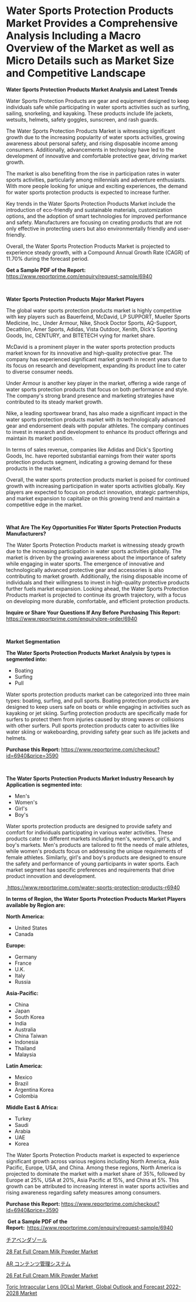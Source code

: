 <p><h1>Water Sports Protection Products Market Provides a Comprehensive Analysis Including a Macro Overview of the Market as well as Micro Details such as Market Size and Competitive Landscape</h1></p><p><strong>Water Sports Protection Products Market Analysis and Latest Trends</strong></p>
<p><p>Water Sports Protection Products are gear and equipment designed to keep individuals safe while participating in water sports activities such as surfing, sailing, snorkeling, and kayaking. These products include life jackets, wetsuits, helmets, safety goggles, sunscreen, and rash guards.</p><p>The Water Sports Protection Products Market is witnessing significant growth due to the increasing popularity of water sports activities, growing awareness about personal safety, and rising disposable income among consumers. Additionally, advancements in technology have led to the development of innovative and comfortable protective gear, driving market growth.</p><p>The market is also benefiting from the rise in participation rates in water sports activities, particularly among millennials and adventure enthusiasts. With more people looking for unique and exciting experiences, the demand for water sports protection products is expected to increase further.</p><p>Key trends in the Water Sports Protection Products Market include the introduction of eco-friendly and sustainable materials, customization options, and the adoption of smart technologies for improved performance and safety. Manufacturers are focusing on creating products that are not only effective in protecting users but also environmentally friendly and user-friendly.</p><p>Overall, the Water Sports Protection Products Market is projected to experience steady growth, with a Compound Annual Growth Rate (CAGR) of 11.70% during the forecast period.</p></p>
<p><strong>Get a Sample PDF of the Report:&nbsp;</strong> <a href="https://www.reportprime.com/enquiry/request-sample/6940">https://www.reportprime.com/enquiry/request-sample/6940</a></p>
<p>&nbsp;</p>
<p><strong>Water Sports Protection Products Major Market Players</strong></p>
<p><p>The global water sports protection products market is highly competitive with key players such as Bauerfeind, McDavid, LP SUPPORT, Mueller Sports Medicine, Inc., Under Armour, Nike, Shock Doctor Sports, AQ-Support, Decathlon, Amer Sports, Adidas, Vista Outdoor, Xenith, Dick's Sporting Goods, Inc, CENTURY, and BITETECH vying for market share.</p><p>McDavid is a prominent player in the water sports protection products market known for its innovative and high-quality protective gear. The company has experienced significant market growth in recent years due to its focus on research and development, expanding its product line to cater to diverse consumer needs.</p><p>Under Armour is another key player in the market, offering a wide range of water sports protection products that focus on both performance and style. The company's strong brand presence and marketing strategies have contributed to its steady market growth.</p><p>Nike, a leading sportswear brand, has also made a significant impact in the water sports protection products market with its technologically advanced gear and endorsement deals with popular athletes. The company continues to invest in research and development to enhance its product offerings and maintain its market position.</p><p>In terms of sales revenue, companies like Adidas and Dick's Sporting Goods, Inc. have reported substantial earnings from their water sports protection products segment, indicating a growing demand for these products in the market.</p><p>Overall, the water sports protection products market is poised for continued growth with increasing participation in water sports activities globally. Key players are expected to focus on product innovation, strategic partnerships, and market expansion to capitalize on this growing trend and maintain a competitive edge in the market.</p></p>
<p>&nbsp;</p>
<p><strong>What Are The Key Opportunities For Water Sports Protection Products Manufacturers?</strong></p>
<p><p>The Water Sports Protection Products market is witnessing steady growth due to the increasing participation in water sports activities globally. The market is driven by the growing awareness about the importance of safety while engaging in water sports. The emergence of innovative and technologically advanced protective gear and accessories is also contributing to market growth. Additionally, the rising disposable income of individuals and their willingness to invest in high-quality protective products further fuels market expansion. Looking ahead, the Water Sports Protection Products market is projected to continue its growth trajectory, with a focus on developing more durable, comfortable, and efficient protection products.</p></p>
<p><strong>Inquire or Share Your Questions If Any Before Purchasing This Report:</strong> <a href="https://www.reportprime.com/enquiry/pre-order/6940">https://www.reportprime.com/enquiry/pre-order/6940</a></p>
<p>&nbsp;</p>
<p><strong>Market Segmentation</strong></p>
<p><strong>The Water Sports Protection Products Market Analysis by types is segmented into:</strong></p>
<p><ul><li>Boating</li><li>Surfing</li><li>Pull</li></ul></p>
<p><p>Water sports protection products market can be categorized into three main types: boating, surfing, and pull sports. Boating protection products are designed to keep users safe on boats or while engaging in activities such as kayaking or jet skiing. Surfing protection products are specifically made for surfers to protect them from injuries caused by strong waves or collisions with other surfers. Pull sports protection products cater to activities like water skiing or wakeboarding, providing safety gear such as life jackets and helmets.</p></p>
<p><strong>Purchase this Report:&nbsp;</strong><a href="https://www.reportprime.com/checkout?id=6940&price=3590">https://www.reportprime.com/checkout?id=6940&price=3590</a></p>
<p>&nbsp;</p>
<p><strong>The Water Sports Protection Products Market Industry Research by Application is segmented into:</strong></p>
<p><ul><li>Men's</li><li>Women's</li><li>Girl's</li><li>Boy's</li></ul></p>
<p><p>Water sports protection products are designed to provide safety and comfort for individuals participating in various water activities. These products cater to different markets including men's, women's, girl's, and boy's markets. Men's products are tailored to fit the needs of male athletes, while women's products focus on addressing the unique requirements of female athletes. Similarly, girl's and boy's products are designed to ensure the safety and performance of young participants in water sports. Each market segment has specific preferences and requirements that drive product innovation and development.</p></p>
<p><a href="https://www.reportprime.com/water-sports-protection-products-r6940">&nbsp;https://www.reportprime.com/water-sports-protection-products-r6940</a></p>
<p><strong>In terms of Region, the Water Sports Protection Products Market Players available by Region are:</strong></p>
<p>
    <p> <strong> North America: </strong>
        <ul>
            <li>United States</li>
            <li>Canada</li>
        </ul>
        </p> 
    <p> <strong> Europe: </strong>
        <ul>
            <li>Germany</li>
            <li>France</li>
            <li>U.K.</li>
            <li>Italy</li>
            <li>Russia</li>
        </ul>
        </p> 
    <p> <strong> Asia-Pacific: </strong>
        <ul>
            <li>China</li>
            <li>Japan</li>
            <li>South Korea</li>
            <li>India</li>
            <li>Australia</li>
            <li>China Taiwan</li>
            <li>Indonesia</li>
            <li>Thailand</li>
            <li>Malaysia</li>
        </ul>
        </p> 
    <p> <strong> Latin America: </strong>
        <ul>
            <li>Mexico</li>
            <li>Brazil</li>
            <li>Argentina Korea</li>
            <li>Colombia</li>
        </ul>
        </p> 
    <p> <strong> Middle East & Africa: </strong>
        <ul>
            <li>Turkey</li>
            <li>Saudi</li>
            <li>Arabia</li>
            <li>UAE</li>
            <li>Korea</li>
        </ul>
    </p>
    </p>
<p><p>The Water Sports Protection Products market is expected to experience significant growth across various regions including North America, Asia Pacific, Europe, USA, and China. Among these regions, North America is projected to dominate the market with a market share of 35%, followed by Europe at 25%, USA at 20%, Asia Pacific at 15%, and China at 5%. This growth can be attributed to increasing interest in water sports activities and rising awareness regarding safety measures among consumers.</p></p>
<p><strong>Purchase this Report: </strong><a href="https://www.reportprime.com/checkout?id=6940&price=3590">https://www.reportprime.com/checkout?id=6940&price=3590</a></p>
<p>&nbsp;<strong>Get a Sample PDF of the Report:&nbsp;&nbsp;</strong><a href="https://www.reportprime.com/enquiry/request-sample/6940">https://www.reportprime.com/enquiry/request-sample/6940</a></p>
<p><strong></strong></p>
<p><p><a href="https://github.com/mohamedbakry57/Market-Research-Report-List-4/blob/main/692107475746.md">チアベンダゾール</a></p><p><a href="https://github.com/HenrietteMills1/Market-Research-Report-List-1/blob/main/28-fat-full-cream-milk-powder-market.md">28 Fat Full Cream Milk Powder Market</a></p><p><a href="https://github.com/DanykaKilback/Market-Research-Report-List-1/blob/main/634582075745.md">AR コンテンツ管理システム</a></p><p><a href="https://github.com/marthawweekle/Market-Research-Report-List-1/blob/main/26-fat-full-cream-milk-powder-market.md">26 Fat Full Cream Milk Powder Market</a></p><p><a href="https://www.linkedin.com/pulse/toric-intraocular-lens-iols-market-global-outlook-forecast-2022-2028-twbae">Toric Intraocular Lens (IOLs) Market, Global Outlook and Forecast 2022-2028 Market</a></p></p>